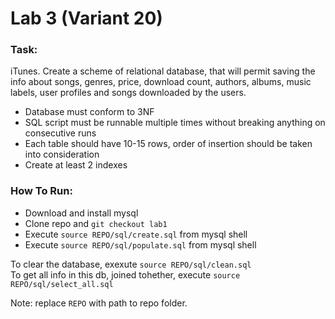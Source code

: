 # Lab 3 (Variant 20)
### Task:  
iTunes. Create a scheme of relational database, that will permit saving
the info about songs, genres, price, download count, authors, albums,
music labels, user profiles and songs downloaded by the users.

 - Database must conform to 3NF
 - SQL script must be runnable multiple times without breaking anything on consecutive runs
 - Each table should have 10-15 rows, order of insertion should be taken into consideration
 - Create at least 2 indexes

### How To Run:  
 - Download and install mysql  
 - Clone repo and `git checkout lab1`  
 - Execute `source REPO/sql/create.sql` from mysql shell  
 - Execute `source REPO/sql/populate.sql` from mysql shell  
  
To clear the database, exexute `source REPO/sql/clean.sql`  
To get all info in this db, joined tohether, execute `source REPO/sql/select_all.sql`  

Note: replace `REPO` with path to repo folder.  

